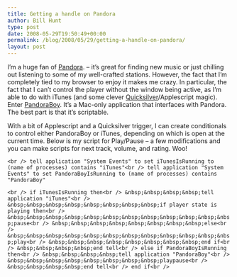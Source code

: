 ```yaml
---
title: Getting a handle on Pandora
author: Bill Hunt
type: post
date: 2008-05-29T19:50:49+00:00
permalink: /blog/2008/05/29/getting-a-handle-on-pandora/
layout: post
---
```

I&#8217;m a huge fan of [Pandora][1]. &#8211; it&#8217;s great for finding new music or just chilling out listening to some of my well-crafted stations. However, the fact that I&#8217;m completely tied to my browser to enjoy it makes me crazy. In particular, the fact that I can&#8217;t control the player without the window being active, as I&#8217;m able to do with iTunes (and some clever [Quicksilver][2]/Applescript magic). Enter [PandoraBoy][3]. It&#8217;s a Mac-only application that interfaces with Pandora. The best part is that it&#8217;s scriptable.<!--more-->

With a bit of Applescript and a Quicksilver trigger, I can create conditionals to control either PandoraBoy or iTunes, depending on which is open at the current time. Below is my script for Play/Pause &#8211; a few modifications and you can make scripts for next track, volume, and rating. Woo!

`<br />
tell application "System Events" to set iTunesIsRunning to (name of processes) contains "iTunes"<br />
tell application "System Events" to set PandoraBoyIsRunning to (name of processes) contains "PandoraBoy"`

`<br />
if iTunesIsRunning then<br />
&nbsp;&nbsp;&nbsp;&nbsp;tell application "iTunes"<br />
&nbsp;&nbsp;&nbsp;&nbsp;&nbsp;&nbsp;&nbsp;&nbsp;if player state is playing then<br />
&nbsp;&nbsp;&nbsp;&nbsp;&nbsp;&nbsp;&nbsp;&nbsp;&nbsp;&nbsp;&nbsp;&nbsp;pause<br />
&nbsp;&nbsp;&nbsp;&nbsp;&nbsp;&nbsp;&nbsp;&nbsp;else<br />
&nbsp;&nbsp;&nbsp;&nbsp;&nbsp;&nbsp;&nbsp;&nbsp;&nbsp;&nbsp;&nbsp;&nbsp;play<br />
&nbsp;&nbsp;&nbsp;&nbsp;&nbsp;&nbsp;&nbsp;&nbsp;end if<br />
&nbsp;&nbsp;&nbsp;&nbsp;end tell<br />
else if PandoraBoyIsRunning then<br />
&nbsp;&nbsp;&nbsp;&nbsp;tell application "PandoraBoy"<br />
&nbsp;&nbsp;&nbsp;&nbsp;&nbsp;&nbsp;&nbsp;&nbsp;playpause<br />
&nbsp;&nbsp;&nbsp;&nbsp;end tell<br />
end if<br />
`

 [1]: http://www.pandora.com "Pandora.com - A station that plays only songs you like."
 [2]: http://www.blacktree.com/ "Quicksilver: The most useful Mac application ever."
 [3]: http://code.google.com/p/pandoraboy/ "PandoraBoy - a Pandora music player"